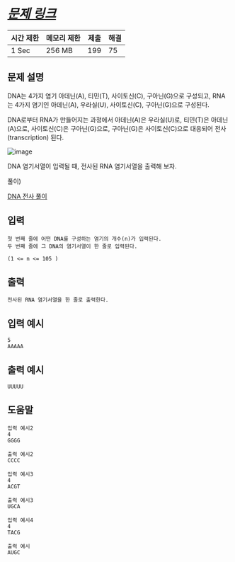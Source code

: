 # ***[문제 링크](https://codeup.kr/problem.php?id=2344)***

| 시간 제한 | 메모리 제한 | 제출 | 해결 |
| --- | --- | --- | --- |
| 1 Sec | 256 MB | 199 | 75 |

## **문제 설명**

DNA는 4가지 염기 아데닌(A), 티민(T), 사이토신(C), 구아닌(G)으로 구성되고, RNA는 4가지 염기인 아데닌(A), 우라실(U), 사이토신(C), 구아닌(G)으로 구성된다.

DNA로부터 RNA가 만들어지는 과정에서 아데닌(A)은 우라실(U)로, 티민(T)은 아데닌(A)으로, 사이토신(C)은 구아닌(G)으로, 구아닌(G)은 사이토신(C)으로 대응되어 전사(transcription) 된다.

![image](https://github.com/wkdtjdwns/Python/assets/128266768/f48782e9-7087-49a7-a809-edc37c937678)


DNA 염기서열이 입력될 때, 전사된 RNA 염기서열을 출력해 보자.

풀이)

[DNA 전사 풀이](https://youtu.be/CqiAZmtlLLY?feature=shared)

## **입력**

```
첫 번째 줄에 어떤 DNA를 구성하는 염기의 개수(n)가 입력된다.
두 번째 줄에 그 DNA의 염기서열이 한 줄로 입력된다.

(1 <= n <= 105 )
```

## **출력**

```
전사된 RNA 염기서열을 한 줄로 출력한다.
```

## **입력 예시**

```
5
AAAAA
```

## **출력 예시**

```
UUUUU
```

## **도움말**

```
입력 예시2
4
GGGG

출력 예시2
CCCC

입력 예시3
4
ACGT

출력 예시3
UGCA

입력 예시4
4
TACG

출력 예시
AUGC
```
